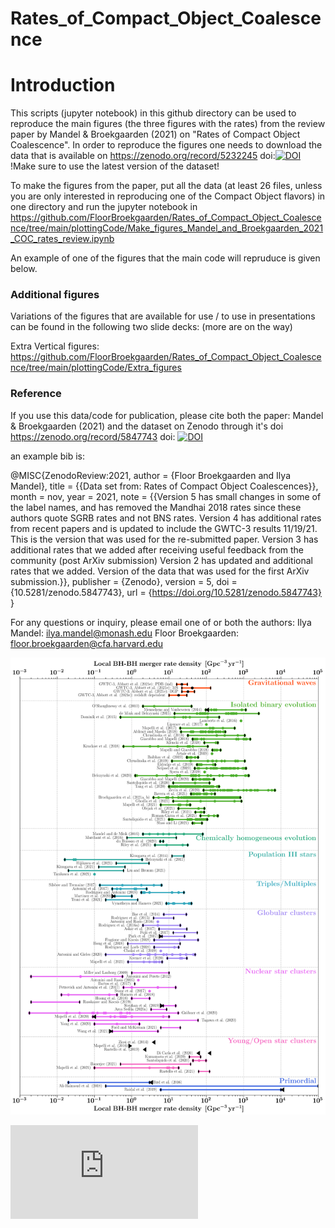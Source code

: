 # Rates_of_Compact_Object_Coalescence

# Introduction
This scripts (jupyter notebook) in this github directory can be used to reproduce the main figures (the three figures with the rates) from the review paper by Mandel & Broekgaarden (2021) on "Rates of Compact Object Coalescence". In order to reproduce the figures one needs to download the data that is available on https://zenodo.org/record/5232245 doi:[![DOI](https://zenodo.org/badge/DOI/10.5281/zenodo.5847743.svg)](https://zenodo.org/record/5847743) !Make sure to use the latest version of the dataset!

To make the figures from the paper, put all the data (at least 26 files, unless you are only interested in reproducing one of the Compact Object flavors) in one directory and run the jupyter notebook in https://github.com/FloorBroekgaarden/Rates_of_Compact_Object_Coalescence/tree/main/plottingCode/Make_figures_Mandel_and_Broekgaarden_2021_COC_rates_review.ipynb 

An example of one of the figures that the main code will repruduce is given below. 


### Additional figures
Variations of the figures that are available for use / to use in presentations can be found in the following two slide decks:
(more are on the way)

Extra Vertical figures: https://github.com/FloorBroekgaarden/Rates_of_Compact_Object_Coalescence/tree/main/plottingCode/Extra_figures 




### Reference
If you use this data/code for publication, please cite both the paper: Mandel & Broekgaarden (2021) and the dataset on Zenodo through it's doi https://zenodo.org/record/5847743 doi: [![DOI](https://zenodo.org/badge/DOI/10.5281/zenodo.5847743.svg)](https://zenodo.org/record/5847743)

an example bib is: 

@MISC{ZenodoReview:2021,
  author       = {Floor Broekgaarden and
                  Ilya Mandel},
  title        = {{Data set from: Rates of Compact Object 
                   Coalescences}},
  month        = nov,
  year         = 2021,
  note         = {{Version 5 has small changes in some of the label 
                   names, and has removed the Mandhai 2018 rates
                   since these authors quote SGRB rates and not BNS
                   rates.  Version 4 has additional rates from recent
                   papers and is updated to include the GWTC-3
                   results  11/19/21. This is the version that was
                   used for the re-submitted paper. Version 3 has
                   additional rates that we added after receiving
                   useful feedback from the community (post ArXiv
                   submission) Version 2 has updated and additional
                   rates that we added. Version of the data that was
                   used for the first ArXiv submission.}},
  publisher    = {Zenodo},
  version      = 5,
  doi          = {10.5281/zenodo.5847743},
  url          = {https://doi.org/10.5281/zenodo.5847743}
}



For any questions or inquiry, please email one of or both the authors: 
Ilya Mandel: ilya.mandel@monash.edu 
Floor Broekgaarden: floor.broekgaarden@cfa.harvard.edu
 


![alt text](https://github.com/FloorBroekgaarden/Rates_of_Compact_Object_Coalescence/blob/main/plottingCode/Rates_BHBH_yearsorted_.png?raw=true)


![alt text](https://github.com/FloorBroekgaarden/Rates_of_Compact_Object_Coalescence/blob/main/COC_rates_supplementary_material.pdf?raw=true)



